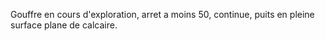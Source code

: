 Gouffre en cours d'exploration, arret a moins 50, continue, puits en pleine surface plane de calcaire.